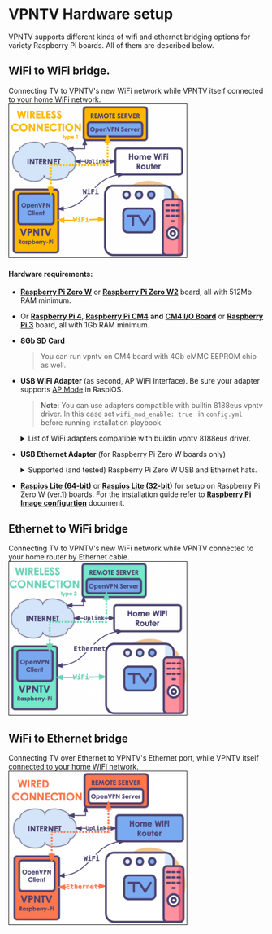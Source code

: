 # VPNTV Hardware setup
VPNTV supports different kinds of wifi and ethernet bridging options for variety Raspberry Pi boards. All of them are described below.
## WiFi to WiFi bridge. 
Connecting TV to VPNTV's new WiFi network while VPNTV itself connected to your home WiFi network.
<img src="https://github.com/d3vilh/vpntv/raw/main/images/vpntv-wireless.png" alt="wireless connection type 1" width="350" border="1" /> 

#### Hardware requirements:
- [**Raspberry Pi Zero W**](https://www.raspberrypi.org/products/raspberry-pi-zero-w/) or [**Raspberry Pi Zero W2**](https://www.raspberrypi.org/products/raspberry-pi-zero-w-2/) board, all with 512Mb RAM minimum.
- Or [**Raspberry Pi 4**](https://www.raspberrypi.com/products/raspberry-pi-4-model-b/), [**Raspberry Pi CM4**](https://www.raspberrypi.com/products/compute-module-4/?variant=raspberry-pi-cm4001000) **and** [**CM4 I/O Board**](https://www.raspberrypi.com/products/compute-module-4-io-board/) or [**Raspberry Pi 3**](https://www.raspberrypi.com/products/raspberry-pi-3-model-b-plus/) board, all with 1Gb RAM minimum.
- **8Gb SD Card**
   > You can run vpntv on CM4 board with 4Gb eMMC EEPROM chip as well.
- **USB WiFi Adapter** (as second, AP WiFi Interface). Be sure your adapter supports [AP Mode](https://elinux.org/RPi_USB_Wi-Fi_Adapters) in RaspiOS.
   > **Note**: You can use adapters compatible with builtin 8188eus vpntv driver. In this case set `wifi_mod_enable: true ` in `config.yml` before running installation playbook.
   <details>
     <summary>
       List of WiFi adapters compatible with buildin vpntv 8188eus driver.
     </summary>

  * [Realtek RTL8188EUS](https://www.realtek.com/en/products/communications-network-ics/item/rtl8188eus) Wireless LAN 802.11n USB 2.0 Network Adapter. [Aliexpress link](https://a.aliexpress.com/_Ew27JPn)
  * [Realtek RTL8188ETV](https://www.realtek.com/en/products/communications-network-ics/item/rtl8188etv) Wireless LAN 802.11n USB 2.0 Network Adapter. [Aliexpress link](https://a.aliexpress.com/_EGxet6d)
  * TP-Link TL-WN722N V2/V3 150Mbps High Gain Wireless USB Adapter
  * TP-Link TL-WN727N V5.20 150Mbps Wireless N USB Adapter
  * TP-Link TL-WN725N V3 150Mbps Wireless N Nano USB Adapter
  * EDIMAX EW-7811Un V2 N150 Wi-Fi 4 Nano USB Adapter
  * ASUS USB-N10 Nano B1 USB Adapter Wireless-N
  * D-Link DWA-125 Wireless N 150 USB Adapter(rev.D)
  * D-Link DWA-123 Wireless N 150 USB Adapter(rev.D)
  * D-Link GO-USB-N150 Wireless N 150 Easy USB Adapter(rev.B)
  * D-Link DWA-121 Wireless N 150 USB Adapter(rev.B)
  * Realtek RTL8188EU Wireless LAN 802.11n USB 2.0 Network Adapter
  * 802.11bgn Mini Wireless LAN USB2.0 Adapter
  * ELECOM WDC-150SU2M Wireless Adapter
  * Sitecom WLA-1100 V2 Wi-Fi USB adapter N150
  * MERCUSYS MW150US V2 N150 Wireless Nano USB Adapter
  * Rosewill RNX-N150NUB N150 Wireless Nano USB Adapter
</details>

- **USB Ethernet Adapter** (for Raspberry Pi Zero W boards only)

   <details>
     <summary>
       Supported (and tested) Raspberry Pi Zero W USB and Ethernet hats.
     </summary>
  
  * [WaveShare ETH/USB HUB](https://www.waveshare.com/product/raspberry-pi/hats/interface-power/eth-usb-hub-hat-b.htm) HAT for RPi Zero. [Aliexpress link](https://a.aliexpress.com/_EJGKaqH)
  * [Elecrow USB Hub & PowerManager](https://www.elecrow.com/usb-hub-powermanager-for-rpi-zero-v1-0.html) for RPi Zero V1.0. [Aliexpress link](https://a.aliexpress.com/_Exj5Rvf)
</details>

- [**Raspios Lite (64-bit)**](https://downloads.raspberrypi.org/raspios_lite_arm64/images/) or [**Raspios Lite (32-bit)**](https://downloads.raspberrypi.org/raspios_lite_armhf/images/) for setup on Raspberry Pi Zero W (ver.1) boards.
For the installation guide refer to [**Raspberry Pi Image configurtion**](https://github.com/d3vilh/vpntv-hardware/tree/main/imager-configuration) document.

## Ethernet to WiFi bridge
Connecting TV to VPNTV's new WiFi network while VPNTV connected to your home router by Ethernet cable.
<img src="https://github.com/d3vilh/vpntv/raw/main/images/vpntv-wireless2.png" alt="wireless connection type2" width="350" border="1" /> 

## WiFi to Ethernet bridge
Connecting TV over Ethernet to VPNTV's Ethernet port, while VPNTV itself connected to your home WiFi network.
<img src="https://github.com/d3vilh/vpntv/raw/main/images/vpntv-wired.png" alt="wired connection" width="350" border="1" /> 


